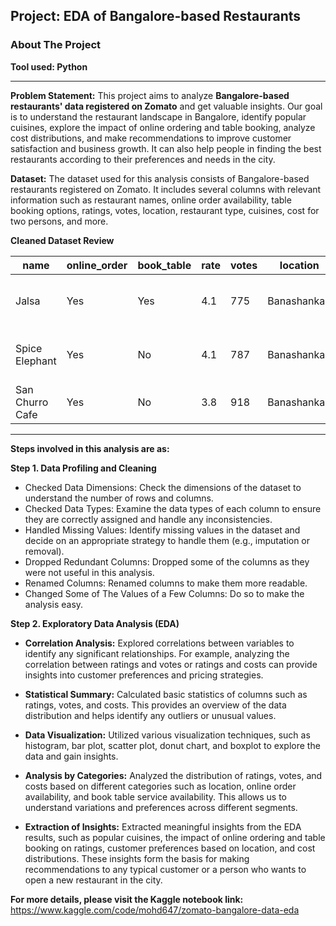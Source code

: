 
## Project: EDA of Bangalore-based Restaurants
### About The Project
**Tool used: Python**

---
**Problem Statement:** 
This project aims to analyze **Bangalore-based restaurants' data registered on Zomato** and get valuable insights. Our goal is to understand the restaurant landscape in Bangalore, identify popular cuisines, explore the impact of online ordering and table booking, analyze cost distributions, and make recommendations to improve customer satisfaction and business growth. It can also help people in finding the best restaurants according to their preferences and needs in the city.

**Dataset:** 
The dataset used for this analysis consists of Bangalore-based restaurants registered on Zomato. It includes several columns with relevant information such as restaurant names, online order availability, table booking options, ratings, votes, location, restaurant type, cuisines, cost for two persons, and more. 


**Cleaned Dataset Review**

| name              | online_order | book_table | rate | votes | location      | rest_type       | cuisines                            | cost2persons | type   |
|-------------------|--------------|------------|------|-------|---------------|-----------------|-------------------------------------|--------------|--------|
| Jalsa             | Yes          | Yes        | 4.1  | 775   | Banashankari  | Casual Dining   | North Indian, Mughlai, Chinese       | 800.0        | Buffet |
| Spice Elephant    | Yes          | No         | 4.1  | 787   | Banashankari  | Casual Dining   | Chinese, North Indian, Thai          | 800.0        | Buffet |
| San Churro Cafe   | Yes          | No         | 3.8  | 918   | Banashankari  | others          | Cafe, Mexican, Italian               | 800.0        | Buffet |



---
**Steps involved in this analysis are as:**

**Step 1. Data Profiling and Cleaning**
- Checked Data Dimensions: Check the dimensions of the dataset to understand the number of rows and columns.
- Checked Data Types: Examine the data types of each column to ensure they are correctly assigned and handle any inconsistencies.
- Handled Missing Values: Identify missing values in the dataset and decide on an appropriate strategy to handle them (e.g., imputation or removal).
- Dropped Redundant Columns: Dropped some of the columns as they were not useful in this analysis.
- Renamed Columns: Renamed columns to make them more readable.
- Changed Some of The Values of a Few Columns: Do so to make the analysis easy.

 
**Step 2. Exploratory Data Analysis (EDA)**

- **Correlation Analysis:** Explored correlations between variables to identify any significant relationships. For example, analyzing the correlation between ratings and votes or ratings and costs can provide insights into customer preferences and pricing strategies.
  
- **Statistical Summary:** Calculated basic statistics of columns such as ratings, votes, and costs. This provides an overview of the data distribution and helps identify any outliers or unusual values.

- **Data Visualization:** Utilized various visualization techniques, such as histogram, bar plot, scatter plot, donut chart, and boxplot to explore the data and gain insights.
  
- **Analysis by Categories:** Analyzed the distribution of ratings, votes, and costs based on different categories such as location, online order availability, and book table service availability. This allows us to understand variations and preferences across different segments.

- **Extraction of Insights:** Extracted meaningful insights from the EDA results, such as popular cuisines, the impact of online ordering and table booking on ratings, customer preferences based on location, and cost distributions. These insights form the basis for making recommendations to any typical customer or a person who wants to open a new restaurant in the city.



**For more details, please visit the Kaggle notebook link:** https://www.kaggle.com/code/mohd647/zomato-bangalore-data-eda
